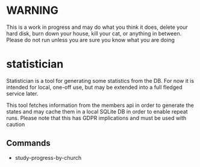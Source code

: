 # WARNING

This is a work in progress and may do what you think it does, delete your hard disk,
burn down your house, kill your cat, or anything in between. Please do not run unless you are sure
you know what you are doing

# statistician

Statistician is a tool for generating some statistics from the DB.
For now it is intended for local, one-off use, but may be extended into a full fledged service later.

This tool fetches information from the members api in order to generate the states and may cache them in
a local SQLite DB in order to enable repeat runs. Please note that this has GDPR implications and must be used with caution

## Commands

* study-progress-by-church <study-id>
